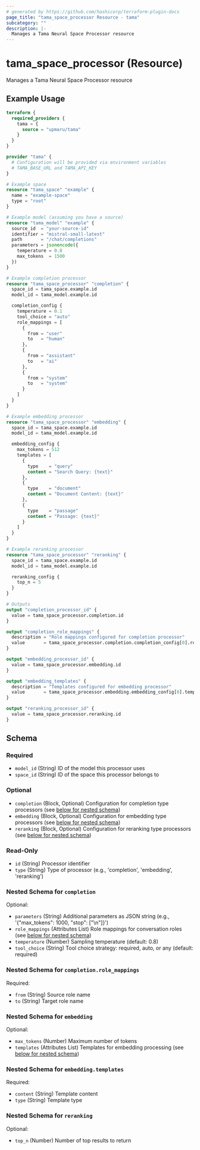 ```yaml
---
# generated by https://github.com/hashicorp/terraform-plugin-docs
page_title: "tama_space_processor Resource - tama"
subcategory: ""
description: |-
  Manages a Tama Neural Space Processor resource
---
```


# tama_space_processor (Resource)

Manages a Tama Neural Space Processor resource

## Example Usage

```terraform
terraform {
  required_providers {
    tama = {
      source = "upmaru/tama"
    }
  }
}

provider "tama" {
  # Configuration will be provided via environment variables
  # TAMA_BASE_URL and TAMA_API_KEY
}

# Example space
resource "tama_space" "example" {
  name = "example-space"
  type = "root"
}

# Example model (assuming you have a source)
resource "tama_model" "example" {
  source_id  = "your-source-id"
  identifier = "mistral-small-latest"
  path       = "/chat/completions"
  parameters = jsonencode({
    temperature = 0.8
    max_tokens  = 1500
  })
}

# Example completion processor
resource "tama_space_processor" "completion" {
  space_id = tama_space.example.id
  model_id = tama_model.example.id

  completion_config {
    temperature = 0.1
    tool_choice = "auto"
    role_mappings = [
      {
        from = "user"
        to   = "human"
      },
      {
        from = "assistant"
        to   = "ai"
      },
      {
        from = "system"
        to   = "system"
      }
    ]
  }
}

# Example embedding processor
resource "tama_space_processor" "embedding" {
  space_id = tama_space.example.id
  model_id = tama_model.example.id

  embedding_config {
    max_tokens = 512
    templates = [
      {
        type    = "query"
        content = "Search Query: {text}"
      },
      {
        type    = "document"
        content = "Document Content: {text}"
      },
      {
        type    = "passage"
        content = "Passage: {text}"
      }
    ]
  }
}

# Example reranking processor
resource "tama_space_processor" "reranking" {
  space_id = tama_space.example.id
  model_id = tama_model.example.id

  reranking_config {
    top_n = 5
  }
}

# Outputs
output "completion_processor_id" {
  value = tama_space_processor.completion.id
}

output "completion_role_mappings" {
  description = "Role mappings configured for completion processor"
  value       = tama_space_processor.completion.completion_config[0].role_mappings
}

output "embedding_processor_id" {
  value = tama_space_processor.embedding.id
}

output "embedding_templates" {
  description = "Templates configured for embedding processor"
  value       = tama_space_processor.embedding.embedding_config[0].templates
}

output "reranking_processor_id" {
  value = tama_space_processor.reranking.id
}
```

<!-- schema generated by tfplugindocs -->
## Schema

### Required

- `model_id` (String) ID of the model this processor uses
- `space_id` (String) ID of the space this processor belongs to

### Optional

- `completion` (Block, Optional) Configuration for completion type processors (see [below for nested schema](#nestedblock--completion))
- `embedding` (Block, Optional) Configuration for embedding type processors (see [below for nested schema](#nestedblock--embedding))
- `reranking` (Block, Optional) Configuration for reranking type processors (see [below for nested schema](#nestedblock--reranking))

### Read-Only

- `id` (String) Processor identifier
- `type` (String) Type of processor (e.g., 'completion', 'embedding', 'reranking')

<a id="nestedblock--completion"></a>
### Nested Schema for `completion`

Optional:

- `parameters` (String) Additional parameters as JSON string (e.g., '{"max_tokens": 1000, "stop": ["\n"]}')
- `role_mappings` (Attributes List) Role mappings for conversation roles (see [below for nested schema](#nestedatt--completion--role_mappings))
- `temperature` (Number) Sampling temperature (default: 0.8)
- `tool_choice` (String) Tool choice strategy: required, auto, or any (default: required)

<a id="nestedatt--completion--role_mappings"></a>
### Nested Schema for `completion.role_mappings`

Required:

- `from` (String) Source role name
- `to` (String) Target role name



<a id="nestedblock--embedding"></a>
### Nested Schema for `embedding`

Optional:

- `max_tokens` (Number) Maximum number of tokens
- `templates` (Attributes List) Templates for embedding processing (see [below for nested schema](#nestedatt--embedding--templates))

<a id="nestedatt--embedding--templates"></a>
### Nested Schema for `embedding.templates`

Required:

- `content` (String) Template content
- `type` (String) Template type



<a id="nestedblock--reranking"></a>
### Nested Schema for `reranking`

Optional:

- `top_n` (Number) Number of top results to return

